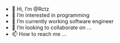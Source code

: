 - 👋 Hi, I’m @Rctz
- 👀 I’m interested in programming
- 🌱 I’m currently working software engineer
- 💞️ I’m looking to collaborate on ...
- 📫 How to reach me ...

<!---
Rctz/Rctz is a ✨ special ✨ repository because its `README.md` (this file) appears on your GitHub profile.
You can click the Preview link to take a look at your changes.
--->
